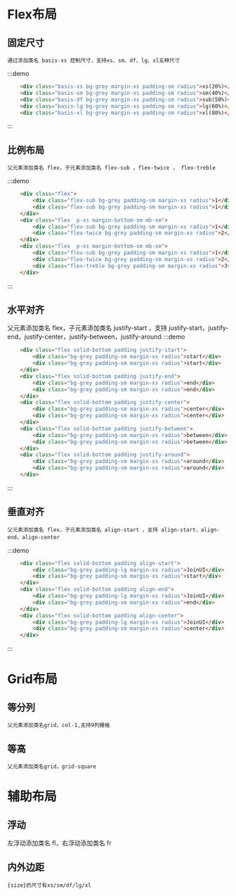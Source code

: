 # Flex布局
## 固定尺寸 
    通过添加类名 basis-xs 控制尺寸，支持xs、sm、df、lg、xl五种尺寸
:::demo 
```html
    <div class="basis-xs bg-grey margin-xs padding-sm radius">xs(20%)</div>
    <div class="basis-sm bg-grey margin-xs padding-sm radius">sm(40%)</div>
    <div class="basis-df bg-grey margin-xs padding-sm radius">sub(50%)</div>
    <div class="basis-lg bg-grey margin-xs padding-sm radius">lg(60%)</div>
    <div class="basis-xl bg-grey margin-xs padding-sm radius">xl(80%)</div>
```
:::
## 比例布局
    父元素添加类名 flex，子元素添加类名 flex-sub ，flex-twice ， flex-treble
:::demo 
```html
    <div class="flex">
        <div class="flex-sub bg-grey padding-sm margin-xs radius">1</div>
        <div class="flex-sub bg-grey padding-sm margin-xs radius">1</div>
    </div>
    <div class="flex  p-xs margin-bottom-sm mb-sm">
        <div class="flex-sub bg-grey padding-sm margin-xs radius">1</div>
        <div class="flex-twice bg-grey padding-sm margin-xs radius">2</div>
    </div>
    <div class="flex  p-xs margin-bottom-sm mb-sm">
        <div class="flex-sub bg-grey padding-sm margin-xs radius">1</div>
        <div class="flex-twice bg-grey padding-sm margin-xs radius">2</div>
        <div class="flex-treble bg-grey padding-sm margin-xs radius">3</div>
    </div>
```
:::
## 水平对齐
 父元素添加类名 flex，子元素添加类名 justify-start ，支持 justify-start，justify-end，justify-center，justify-between，justify-around
:::demo 
```html
    <div class="flex solid-bottom padding justify-start">
        <div class="bg-grey padding-sm margin-xs radius">start</div>
        <div class="bg-grey padding-sm margin-xs radius">start</div>
    </div>
    <div class="flex solid-bottom padding justify-end">
        <div class="bg-grey padding-sm margin-xs radius">end</div>
        <div class="bg-grey padding-sm margin-xs radius">end</div>
    </div>
    <div class="flex solid-bottom padding justify-center">
        <div class="bg-grey padding-sm margin-xs radius">center</div>
        <div class="bg-grey padding-sm margin-xs radius">center</div>
    </div>
    <div class="flex solid-bottom padding justify-between">
        <div class="bg-grey padding-sm margin-xs radius">between</div>
        <div class="bg-grey padding-sm margin-xs radius">between</div>
    </div>
    <div class="flex solid-bottom padding justify-around">
        <div class="bg-grey padding-sm margin-xs radius">around</div>
        <div class="bg-grey padding-sm margin-xs radius">around</div>
    </div>
```
:::
## 垂直对齐
    父元素添加类名 flex，子元素添加类名 align-start ，支持 align-start，align-end，align-center
:::demo 
```html
    <div class="flex solid-bottom padding align-start">
        <div class="bg-grey padding-lg margin-xs radius">JoinUI</div>
        <div class="bg-grey padding-sm margin-xs radius">start</div>
    </div>
    <div class="flex solid-bottom padding align-end">
        <div class="bg-grey padding-lg margin-xs radius">JoinUI</div>
        <div class="bg-grey padding-sm margin-xs radius">end</div>
    </div>
    <div class="flex solid-bottom padding align-center">
        <div class="bg-grey padding-lg margin-xs radius">JoinUI</div>
        <div class="bg-grey padding-sm margin-xs radius">center</div>
    </div>
```
:::

# Grid布局
## 等分列
    父元素添加类名grid，col-1,支持9列栅格
## 等高
    父元素添加类名grid，grid-square
# 辅助布局
## 浮动
左浮动添加类名 fl，右浮动添加类名 fr

## 内外边距
    {size}的尺寸有xs/sm/df/lg/xl